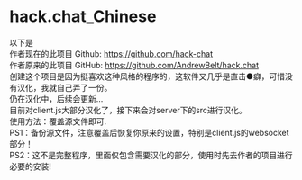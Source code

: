 # hack.chat_Chinese
以下是
<br>作者现在的此项目 Github: https://github.com/hack-chat
<br>作者原来的此项目 GitHub: https://github.com/AndrewBelt/hack.chat
<br>创建这个项目是因为挺喜欢这种风格的程序的，这软件又几乎是直击●癖，可惜没有汉化，我就自己弄了一份。
<br>仍在汉化中，后续会更新...
<br>目前对client.js大部分汉化了，接下来会对server下的src进行汉化。
<br>使用方法：覆盖源文件即可.
<br>PS1：备份源文件，注意覆盖后恢复你原来的设置，特别是client.js的websocket部分！
<br>PS2：这不是完整程序，里面仅包含需要汉化的部分，使用时先去作者的项目进行必要的安装!
